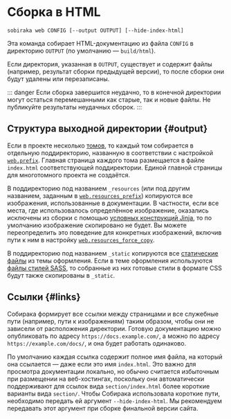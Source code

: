 # Сборка в HTML

```
sobiraka web CONFIG [--output OUTPUT] [--hide-index-html]
```

Эта команда собирает HTML-документацию из файла `CONFIG` в директорию `OUTPUT` (по умолчанию — `build/html`).

Если директория, указанная в `OUTPUT`, существует и содержит файлы (например, результат сборки предыдущей версии), то после сборки они будут удалены или перезаписаны.

::: danger
Если сборка завершится неудачно, то в конечной директории могут остаться перемешанными как старые, так и новые файлы. Не публикуйте результаты неудачных сборок.
:::

## Структура выходной директории {#output}

Если в проекте несколько [томов](../11-overview/01-terms.md#volume), то каждый том собирается в отдельную поддиректорию, названную в соответствии с настройкой [`web.prefix`](../99-reference/1-configuration.md#volume.web.prefix). Главная страница каждого тома размещается в файле `index.html` соответствующей поддиректории. Единой главной страницы для многотомного проекта не создаётся.

В поддиректорию под названием `_resources` (или под другим названием, заданным в [`web.resources_prefix`](../99-reference/1-configuration.md#volume.web.resources_prefix)) копируются все изображения, использованные в документации. В частности, если все места, где использовалось определённое изображение, оказались исключены из сборки с помощью [условных конструкций Jinja](../12-syntax/2-jinja.md#conditions), то по умолчанию изображение скопировано не будет. Вы можете переопределить это поведение для конкретных изображений, включив пути к ним в настройку [`web.resources_force_copy`](../99-reference/1-configuration.md#volume.web.resources_force_copy).

В поддиректорию под названием `_static` копируются все [статические файлы](2-web-customization.md#static-files) из темы оформления. Если в теме оформления используются [файлы стилей SASS](2-web-customization.md#sass), то собранные из них готовые стили в формате CSS будут также скопированы в `_static`.

## Ссылки {#links}

Собирака формирует все ссылки между страницами и все служебные пути (например, пути к изображениям) таким образом, чтобы они не зависели от расположения директории. Готовую документацию можно опубликовать по адресу `https://docs.example.com/`, а можно по адресу `https://example.com/docs/`, и она будет работать одинаково.

По умолчанию каждая ссылка содержит полное имя файла, на который она ссылается — даже если это имя `index.html`. Это важно для просмотра документации локально, но обычно считается избыточным при размещении на веб-хостингах, поскольку они автоматически поддерживают для ссылок вида `section/index.html` более короткие варианты вида `section/`. Чтобы Собирака использовала короткие пути, необходимо передать ей аргумент `--hide-index-html`. Мы рекомендуем передавать этот аргумент при сборке финальной версии сайта.
